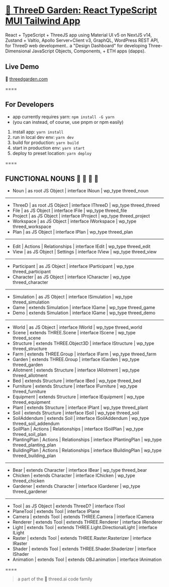 # [🥕 ThreeD Garden: React TypeScript MUI Tailwind App](https://github.com/marty-mcgee/threed-garden/)

React + TypeScript + ThreeJS app using Material UI v5 on NextJS v14, Zustand + Valtio, Apollo Server+Client v3, GraphQL, WordPress REST API, for ThreeD web development.. a "Design Dashboard" for developing Three-Dimensional JavaScript Objects, Components, + ETH apps (dapps).

## Live Demo

🌱 [threedgarden.com](https://threedgarden.com/)

====

## For Developers

- app currently requires yarn: `npm install -G yarn`
- (you can instead, of course, use pnpm or npm easily)

1. install app: `yarn install`
2. run in local dev env: `yarn dev`
3. build for production: `yarn build`
4. start in production env: `yarn start`
4. deploy to preset location: `yarn deploy`

====

## FUNCTIONAL NOUNS 🌱 🤖 🍅 🥕

- Noun | as root JS Object | interface INoun | wp_type threed_noun

---

- ThreeD | as root JS Object | interface IThreeD | wp_type threed_threed
- File | as JS Object | interface IFile | wp_type threed_file
- Project | as JS Object | interface IProject | wp_type threed_project
- Workspace | as JS Object | interface IWorkspace | wp_type threed_workspace
- Plan | as JS Object | interface IPlan | wp_type threed_plan

---

- Edit | Actions | Relationships | interface IEdit | wp_type threed_edit
- View | as JS Object | Settings | interface IView | wp_type threed_view

---

- Participant | as JS Object | interface IParticipant | wp_type threed_participant
- Character | as JS Object | interface ICharacter | wp_type threed_character

---

- Simulation | as JS Object | interface ISimulation | wp_type threed_simulation
- Game | extends Simulation | interface IGame | wp_type threed_game
- Demo | extends Simulation | interface IGame | wp_type threed_demo

---

- World | as JS Object | interface IWorld | wp_type threed_world
- Scene | extends THREE.Scene | interface IScene | wp_type threed_scene
- Structure | extends THREE.Object3D | interface IStructure | wp_type threed_structure
- Farm | extends THREE.Group | interface IFarm | wp_type threed_farm
- Garden | extends THREE.Group | interface IGarden | wp_type threed_garden
- Allotment | extends Structure | interface IAllotment | wp_type threed_allotment
- Bed | extends Structure | interface IBed | wp_type threed_bed
- Furniture | extends Structure | interface IFurniture | wp_type threed_furniture
- Equipment | extends Structure | interface IEquipment | wp_type threed_equipment
- Plant | extends Structure | interface IPlant | wp_type threed_plant
- Soil | extends Structure | interface ISoil | wp_type threed_soil
- SoilAddendum | extends Soil | interface ISoilAddendum | wp_type threed_soil_addendum
- SoilPlan | Actions | Relationships | interface ISoilPlan | wp_type threed_soil_plan
- PlantingPlan | Actions | Relationships | interface IPlantingPlan | wp_type threed_planting_plan
- BuildingPlan | Actions | Relationships | interface IBuildingPlan | wp_type threed_building_plan

---

- Bear | extends Character | interface IBear | wp_type threed_bear
- Chicken | extends Character | interface IChicken | wp_type threed_chicken
- Gardener | extends Character | interface IGardener | wp_type threed_gardener

---

- Tool | as JS Object | extends ThreeD? | interface ITool
- PlaneTool | extends Tool | interface IPlane
- Camera | extends Tool | extends THREE.Camera | interface ICamera
- Renderer | extends Tool | extends THREE.Renderer | interface IRenderer
- Light | extends Tool | extends THREE.Light.DirectionalLight | interface ILight
- Raster | extends Tool | extends THREE.Raster.Rasterizer | interface IRaster
- Shader | extends Tool | extends THREE.Shader.Shaderizer | interface IShader
- Animation | extends Tool | extends OBJ.animation | interface IAnimation

====

> a part of the 🌱 threed.ai code family
